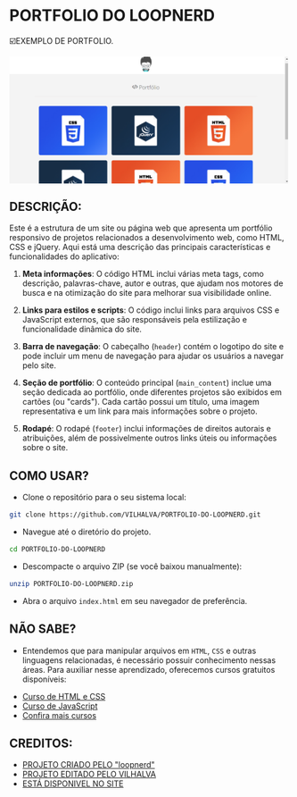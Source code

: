# PORTFOLIO DO LOOPNERD
☑️EXEMPLO DE PORTFOLIO.

<img src="FOTO.png" align="center" width="500"> <br> 

## DESCRIÇÃO:
Este é a estrutura de um site ou página web que apresenta um portfólio responsivo de projetos relacionados a desenvolvimento web, como HTML, CSS e jQuery. Aqui está uma descrição das principais características e funcionalidades do aplicativo:

1. **Meta informações**: O código HTML inclui várias meta tags, como descrição, palavras-chave, autor e outras, que ajudam nos motores de busca e na otimização do site para melhorar sua visibilidade online.

2. **Links para estilos e scripts**: O código inclui links para arquivos CSS e JavaScript externos, que são responsáveis pela estilização e funcionalidade dinâmica do site.

3. **Barra de navegação**: O cabeçalho (`header`) contém o logotipo do site e pode incluir um menu de navegação para ajudar os usuários a navegar pelo site.

4. **Seção de portfólio**: O conteúdo principal (`main_content`) inclue uma seção dedicada ao portfólio, onde diferentes projetos são exibidos em cartões (ou "cards"). Cada cartão possui um título, uma imagem representativa e um link para mais informações sobre o projeto.

5. **Rodapé**: O rodapé (`footer`) inclui informações de direitos autorais e atribuições, além de possivelmente outros links úteis ou informações sobre o site.

## COMO USAR?
* Clone o repositório para o seu sistema local:

```bash
git clone https://github.com/VILHALVA/PORTFOLIO-DO-LOOPNERD.git
```

* Navegue até o diretório do projeto.

```bash
cd PORTFOLIO-DO-LOOPNERD
```

* Descompacte o arquivo ZIP (se você baixou manualmente):

```bash
unzip PORTFOLIO-DO-LOOPNERD.zip
```
* Abra o arquivo `index.html` em seu navegador de preferência.

## NÃO SABE?
- Entendemos que para manipular arquivos em `HTML`, `CSS` e outras linguagens relacionadas, é necessário possuir conhecimento nessas áreas. Para auxiliar nesse aprendizado, oferecemos cursos gratuitos disponíveis:
* [Curso de HTML e CSS](https://github.com/VILHALVA/CURSO-DE-HTML-E-CSS)
* [Curso de JavaScript](https://github.com/VILHALVA/CURSO-DE-JAVASCRIPT)
* [Confira mais cursos](https://github.com/VILHALVA?tab=repositories&q=+topic:CURSO)

## CREDITOS:
- [PROJETO CRIADO PELO "loopnerd"](https://www.loopnerd.com.br/codigos-css-prontos/portfolio-html-css/)
- [PROJETO EDITADO PELO VILHALVA](https://github.com/VILHALVA)
- [ESTÁ DISPONIVEL NO SITE](https://vilhalva.github.io/STYLER/STYLER.html)